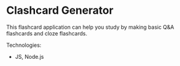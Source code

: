 # Clashcard Generator
This flashcard application can help you study by making basic Q&A flashcards and cloze flashcards.

Technologies: 
* JS, Node.js
